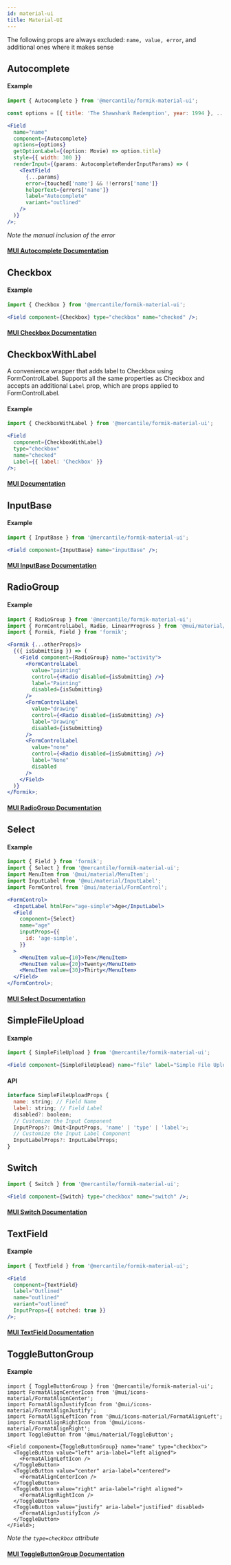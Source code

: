 ```yaml
---
id: material-ui
title: Material-UI
---
```


The following props are always excluded: `name, value, error`, and additional ones where it makes sense

## Autocomplete

#### Example

```jsx
import { Autocomplete } from '@mercantile/formik-material-ui';

const options = [{ title: 'The Shawshank Redemption', year: 1994 }, ...]

<Field
  name="name"
  component={Autocomplete}
  options={options}
  getOptionLabel={(option: Movie) => option.title}
  style={{ width: 300 }}
  renderInput={(params: AutocompleteRenderInputParams) => (
    <TextField
      {...params}
      error={touched['name'] && !!errors['name']}
      helperText={errors['name']}
      label="Autocomplete"
      variant="outlined"
    />
  )}
/>;
```

_Note the manual inclusion of the error_

#### [MUI Autocomplete Documentation](https://mui.com/api/autocomplete/)

## Checkbox

#### Example

```jsx
import { Checkbox } from '@mercantile/formik-material-ui';

<Field component={Checkbox} type="checkbox" name="checked" />;
```

#### [MUI Checkbox Documentation](https://mui.com/api/checkbox/)

## CheckboxWithLabel

A convenience wrapper that adds label to Checkbox using FormControlLabel. Supports all the same properties as Checkbox and accepts an additional `Label` prop, which are props applied to FormControlLabel.

#### Example

```jsx
import { CheckboxWithLabel } from '@mercantile/formik-material-ui';

<Field
  component={CheckboxWithLabel}
  type="checkbox"
  name="checked"
  Label={{ label: 'Checkbox' }}
/>;
```

#### [MUI Documentation](https://mui.com/api/form-control-label/)

## InputBase

#### Example

```jsx
import { InputBase } from '@mercantile/formik-material-ui';

<Field component={InputBase} name="inputBase" />;
```

#### [MUI InputBase Documentation](https://mui.com/api/input-base/)

## RadioGroup

#### Example

```jsx
import { RadioGroup } from '@mercantile/formik-material-ui';
import { FormControlLabel, Radio, LinearProgress } from '@mui/material/core';
import { Formik, Field } from 'formik';

<Formik {...otherProps}>
  {({ isSubmitting }) => (
    <Field component={RadioGroup} name="activity">
      <FormControlLabel
        value="painting"
        control={<Radio disabled={isSubmitting} />}
        label="Painting"
        disabled={isSubmitting}
      />
      <FormControlLabel
        value="drawing"
        control={<Radio disabled={isSubmitting} />}
        label="Drawing"
        disabled={isSubmitting}
      />
      <FormControlLabel
        value="none"
        control={<Radio disabled={isSubmitting} />}
        label="None"
        disabled
      />
    </Field>
  )}
</Formik>;
```

#### [MUI RadioGroup Documentation](https://mui.com/api/radio-group/)

## Select

#### Example

```jsx
import { Field } from 'formik';
import { Select } from '@mercantile/formik-material-ui';
import MenuItem from '@mui/material/MenuItem';
import InputLabel from '@mui/material/InputLabel';
import FormControl from '@mui/material/FormControl';

<FormControl>
  <InputLabel htmlFor="age-simple">Age</InputLabel>
  <Field
    component={Select}
    name="age"
    inputProps={{
      id: 'age-simple',
    }}
  >
    <MenuItem value={10}>Ten</MenuItem>
    <MenuItem value={20}>Twenty</MenuItem>
    <MenuItem value={30}>Thirty</MenuItem>
  </Field>
</FormControl>;
```

#### [MUI Select Documentation](https://mui.com/api/select/)

## SimpleFileUpload

#### Example

```jsx
import { SimpleFileUpload } from '@mercantile/formik-material-ui';

<Field component={SimpleFileUpload} name="file" label="Simple File Upload" />;
```

#### API

```jsx
interface SimpleFileUploadProps {
  name: string; // Field Name
  label: string; // Field Label
  disabled?: boolean;
  // Customize the Input Component
  InputProps?: Omit<InputProps, 'name' | 'type' | 'label'>;
  // Customize the Input Label Component
  InputLabelProps?: InputLabelProps;
}
```

## Switch

```jsx
import { Switch } from '@mercantile/formik-material-ui';

<Field component={Switch} type="checkbox" name="switch" />;
```

#### [MUI Switch Documentation](https://mui.com/api/switch/)

## TextField

#### Example

```jsx
import { TextField } from '@mercantile/formik-material-ui';

<Field
  component={TextField}
  label="Outlined"
  name="outlined"
  variant="outlined"
  InputProps={{ notched: true }}
/>;
```

#### [MUI TextField Documentation](https://mui.com/api/text-field/)

## ToggleButtonGroup

#### Example

```tsx
import { ToggleButtonGroup } from '@mercantile/formik-material-ui';
import FormatAlignCenterIcon from '@mui/icons-material/FormatAlignCenter';
import FormatAlignJustifyIcon from '@mui/icons-material/FormatAlignJustify';
import FormatAlignLeftIcon from '@mui/icons-material/FormatAlignLeft';
import FormatAlignRightIcon from '@mui/icons-material/FormatAlignRight';
import ToggleButton from '@mui/material/ToggleButton';

<Field component={ToggleButtonGroup} name="name" type="checkbox">
  <ToggleButton value="left" aria-label="left aligned">
    <FormatAlignLeftIcon />
  </ToggleButton>
  <ToggleButton value="center" aria-label="centered">
    <FormatAlignCenterIcon />
  </ToggleButton>
  <ToggleButton value="right" aria-label="right aligned">
    <FormatAlignRightIcon />
  </ToggleButton>
  <ToggleButton value="justify" aria-label="justified" disabled>
    <FormatAlignJustifyIcon />
  </ToggleButton>
</Field>;
```

_Note the `type=checkbox` attribute_

#### [MUI ToggleButtonGroup Documentation](https://mui.com/api/toggle-button-group/)
